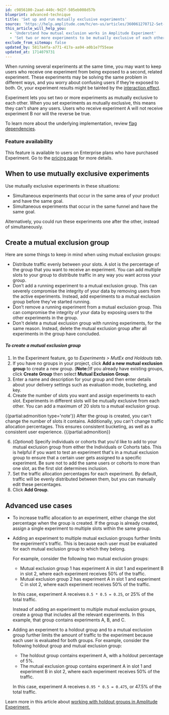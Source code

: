 ```yaml
---
id: c9856100-2aad-440c-9d2f-505eb008d57b
blueprint: advanced-technique
title: 'Set up and run mutually exclusive experiments'
source: 'https://help.amplitude.com/hc/en-us/articles/360061270712-Set-up-and-run-mutually-exclusive-experiments'
this_article_will_help_you:
  - 'Understand how mutual exclusion works in Amplitude Experiment'
  - 'Set two or more experiments to be mutually exclusive of each other'
exclude_from_sitemap: false
updated_by: 5817a4fa-a771-417a-aa94-a0b1e7f55eae
updated_at: 1714079731
---
```

When running several experiments at the same time, you may want to keep users who receive one experiment from being exposed to a second, related experiment. These experiments may be solving the same problem in different ways, and you worry about confusing users if they’re exposed to both. Or, your experiment results might be tainted by the [interaction effect](https://dictionary.apa.org/interaction-effect). 

Experiment lets you set two or more experiments as mutually exclusive to each other. When you set experiments as mutually exclusive, this means they can't share any users. Users who receive experiment A will not receive experiment B nor will the reverse be true. 

To learn more about the underlying implementation, review [flag dependencies](https://www.docs.developers.amplitude.com/experiment/general/flag-dependencies).

### Feature availability

This feature is available to users on Enterprise plans who have purchased Experiment. Go to the [pricing page](https://amplitude.com/pricing) for more details.

## When to use mutually exclusive experiments

Use mutually exclusive experiments in these situations:

* Simultaneous experiments that occur in the same area of your product and have the same goal.
* Simultaneous experiments that occur in the same funnel and have the same goal.

Alternatively, you could run these experiments one after the other, instead of simultaneously.

## Create a mutual exclusion group

Here are some things to keep in mind when using mutual exclusion groups:

* Distribute traffic evenly between your slots. A slot is the percentage of the group that you want to receive an experiment. You can add multiple slots to your group to distribute traffic in any way you want across your group.
* Don’t add a running experiment to a mutual exclusion group. This can severely compromise the integrity of your data by removing users from the active experiments. Instead, add experiments to a mutual exclusion group before they've started running.
* Don’t remove a running experiment from a mutual exclusion group. This can compromise the integrity of your data by exposing users to the other experiments in the group.
* Don't delete a mutual exclusion group with running experiments, for the same reason. Instead, delete the mutual exclusion group after all experiments in the group have concluded.

##### To create a mutual exclusion group

1. In the Experiment feature, go to *Experiments > MutEx and Holdouts tab*. 
2. If you have no groups in your project, click **Add a new mutual exclusion group** to create a new group. 
    (**Note:**)If you already have existing groups, click **Create Group** then select **Mutual Exclusion Group**.  
4. Enter a name and description for your group and then enter details about your delivery settings such as evaluation mode, bucketing, and key.
5. Create the number of slots you want and assign experiments to each slot. Experiments in different slots will be mutually exclusive from each other. You can add a maximum of 20 slots to a mutual exclusion group.

{{partial:admonition type='note'}}
After the group is created, you can't change the number of slots it contains. Additionally, you can't change traffic allocation percentages. This ensures consistent bucketing, as well as a consistent user experience.
{{/partial:admonition}}

6. (*Optional*) Specify individuals or cohorts that you'd like to add to your mutual exclusion group from either the Individuals or Cohorts tabs. This is helpful if you want to test an experiment that's in a mutual exclusion group to ensure that a certain user gets assigned to a specific experiment. Be sure not to add the same users or cohorts to more than one slot, as the first slot determines inclusion.
7. Set the traffic allocation percentages for each experiment. By default, traffic will be evenly distributed between them, but you can manually edit these percentages. 
8. Click **Add Group**.  

## Advanced use cases

* To increase traffic allocation to an experiment, either change the slot percentage when the group is created. If the group is already created, assign a single experiment to multiple slots within the same group.
* Adding an experiment to multiple mutual exclusion groups further limits the experiment's traffic. This is because each user must be evaluated for each mutual exclusion group to which they belong.  
  
    For example, consider the following two mutual exclusion groups:

    * Mutual exclusion group 1 has experiment A in slot 1 and experiment B in slot 2, where each experiment receives 50% of the traffic.
    * Mutual exclusion group 2 has experiment A in slot 1 and experiment C in slot 2, where each experiment receives 50% of the traffic.

    In this case, experiment A receives `0.5 * 0.5 = 0.25`, or 25% of the total traffic.

    Instead of adding an experiment to multiple mutual exclusion groups, create a group that includes all the relevant experiments. In this example, that group contains experiments A, B, and C.

* Adding an experiment to a holdout group and to a mutual exclusion group further limits the amount of traffic to the experiment because each user is evaluated for both groups.
    For example, consider the following holdout group and mutual exclusion group: 
   
    * The holdout group contains experiment A, with a holdout percentage of 5%.
    * The mutual exclusion group contains experiment A in slot 1 and experiment B in slot 2, where each experiment receives 50% of the traffic.

    In this case, experiment A receives `0.95 * 0.5 = 0.475`, or 47.5% of the total traffic.

Learn more in this article about [working with holdout groups in Amplitude Experiment.](/docs/feature-experiment/advanced-techniques/holdout-groups-exclude-users)